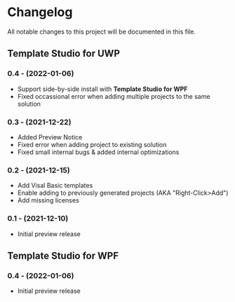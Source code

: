 # Changelog

All notable changes to this project will be documented in this file.

## Template Studio for UWP

### 0.4 - (2022-01-06)

- Support side-by-side install with **Template Studio for WPF**
- Fixed occassional error when adding multiple projects to the same solution

### 0.3 - (2021-12-22)

- Added Preview Notice
- Fixed error when adding project to existing solution
- Fixed small internal bugs & added internal optimizations

### 0.2 - (2021-12-15)

- Add Visal Basic templates
- Enable adding to previously generated projects (AKA "Right-Click>Add")
- Add missing licenses

### 0.1 - (2021-12-10)

- Initial preview release

## Template Studio for WPF

### 0.4 - (2022-01-06)

- Initial preview release
